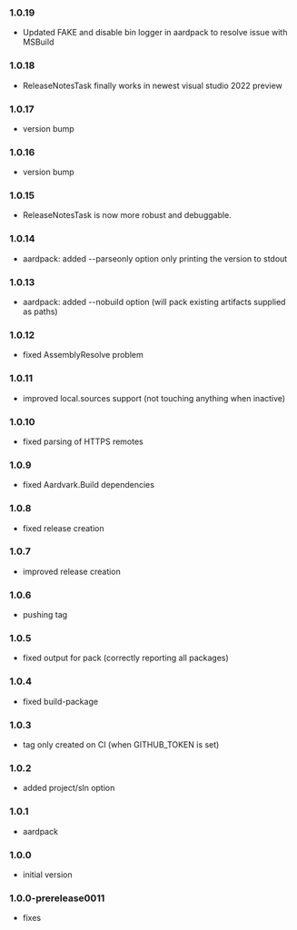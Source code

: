 ### 1.0.19
* Updated FAKE and disable bin logger in aardpack to resolve issue with MSBuild

### 1.0.18
* ReleaseNotesTask finally works in newest visual studio 2022 preview 

### 1.0.17
* version bump

### 1.0.16
* version bump

### 1.0.15
* ReleaseNotesTask is now more robust and debuggable.

### 1.0.14
* aardpack: added --parseonly option only printing the version to stdout

### 1.0.13
* aardpack: added --nobuild option (will pack existing artifacts supplied as paths)

### 1.0.12
* fixed AssemblyResolve problem

### 1.0.11
* improved local.sources support (not touching anything when inactive)

### 1.0.10
* fixed parsing of HTTPS remotes

### 1.0.9
* fixed Aardvark.Build dependencies

### 1.0.8
* fixed release creation

### 1.0.7
* improved release creation

### 1.0.6
* pushing tag

### 1.0.5
* fixed output for pack (correctly reporting all packages)

### 1.0.4
* fixed build-package

### 1.0.3
* tag only created on CI (when GITHUB_TOKEN is set)

### 1.0.2
* added project/sln option

### 1.0.1
* aardpack

### 1.0.0
* initial version

### 1.0.0-prerelease0011 
* fixes